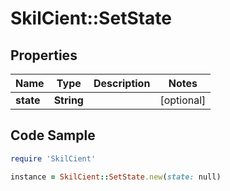 # SkilCient::SetState

## Properties

Name | Type | Description | Notes
------------ | ------------- | ------------- | -------------
**state** | **String** |  | [optional] 

## Code Sample

```ruby
require 'SkilCient'

instance = SkilCient::SetState.new(state: null)
```


